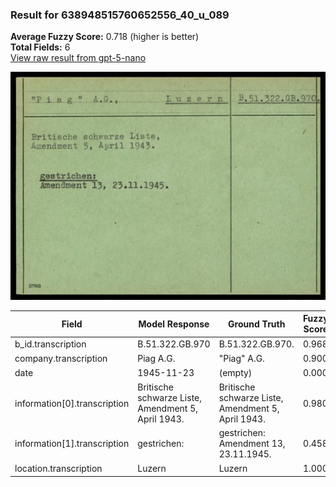 ### Result for 638948515760652556_40_u_089
**Average Fuzzy Score:** 0.718 (higher is better)<br>
**Total Fields:** 6<br>
[View raw result from gpt-5-nano](https://github.com/RISE-UNIBAS/humanities_data_benchmark/blob/main/results/2025-10-24/T0311/request_T0311_638948515760652556_40_u_089.json)

<img src="https://github.com/RISE-UNIBAS/humanities_data_benchmark/blob/main/benchmarks/blacklist/images/638948515760652556_40_u_089.jpg?raw=true" alt="638948515760652556_40_u_089" width="600px">

| Field | Model Response | Ground Truth | Fuzzy Score | Match |
|-------|----------------|--------------|-------------|-------|
| b_id.transcription | B.51.322.GB.970 | B.51.322.GB.970. | 0.968 | ✅ |
| company.transcription | Piag A.G. | "Piag" A.G. | 0.900 | ❌ |
| date | 1945-11-23 | (empty) | 0.000 | ❌ |
| information[0].transcription | Britische schwarze Liste, Amendment 5, April 1943. | Britische schwarze Liste,<br>Amendment 5, April 1943. | 0.980 | ✅ |
| information[1].transcription | gestrichen: | gestrichen:<br>Amendment 13, 23.11.1945. | 0.458 | ❌ |
| location.transcription | Luzern | Luzern | 1.000 | ✅ |
